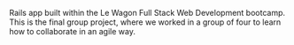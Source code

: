 Rails app built within the Le Wagon Full Stack Web Development bootcamp. This is the final group project, where we worked in a group of four to learn how to collaborate in an agile way.
